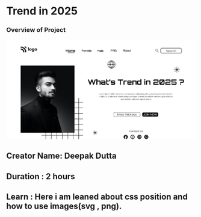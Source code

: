 # Trend in 2025

### Overview of Project

![Test Image 1](./thumbnail.png)

## Creator Name: **Deepak Dutta**

## Duration : **2 hours**

## Learn : Here i am leaned about css position and how to use images(svg , png).
